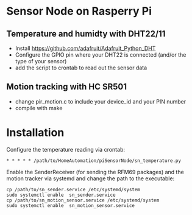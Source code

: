 # Sensor Node on Rasperry Pi

## Temperature and humidty with DHT22/11

* Install https://github.com/adafruit/Adafruit_Python_DHT
* Configure the GPIO pin where your DHT22 is connected (and/or the type of your sensor)
* add the script to crontab to read out the sensor data

## Motion tracking with HC SR501

* change pir_motion.c to include your device_id and your PIN number
* compile with make

# Installation

Configure the temperature reading via crontab:
```
* * * * * /path/to/HomeAutomation/piSensorNode/sn_temperature.py
```

Enable the SenderReceiver (for sending the RFM69 packages) and the motion tracker via systemd and change the path to the executable:
```
cp /path/to/sn_sender.service /etc/systemd/system
sudo systemctl enable  sn_sender.service
cp /path/to/sn_motion_sensor.service /etc/systemd/system
sudo systemctl enable  sn_motion_sensor.service  
```
